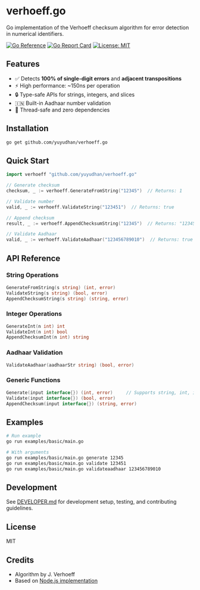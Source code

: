 # verhoeff.go

Go implementation of the Verhoeff checksum algorithm for error detection in numerical identifiers.

[![Go Reference](https://pkg.go.dev/badge/github.com/yuyudhan/verhoeff.go.svg)](https://pkg.go.dev/github.com/yuyudhan/verhoeff.go)
[![Go Report Card](https://goreportcard.com/badge/github.com/yuyudhan/verhoeff.go)](https://goreportcard.com/report/github.com/yuyudhan/verhoeff.go)
[![License: MIT](https://img.shields.io/badge/License-MIT-yellow.svg)](https://opensource.org/licenses/MIT)

## Features

- ✅ Detects **100% of single-digit errors** and **adjacent transpositions**
- ⚡ High performance: ~150ns per operation
- 🔒 Type-safe APIs for strings, integers, and slices
- 🇮🇳 Built-in Aadhaar number validation
- 🧵 Thread-safe and zero dependencies

## Installation

```bash
go get github.com/yuyudhan/verhoeff.go
```

## Quick Start

```go
import verhoeff "github.com/yuyudhan/verhoeff.go"

// Generate checksum
checksum, _ := verhoeff.GenerateFromString("12345")  // Returns: 1

// Validate number
valid, _ := verhoeff.ValidateString("123451")  // Returns: true

// Append checksum
result, _ := verhoeff.AppendChecksumString("12345")  // Returns: "123451"

// Validate Aadhaar
valid, _ := verhoeff.ValidateAadhaar("123456789010")  // Returns: true
```

## API Reference

### String Operations
```go
GenerateFromString(s string) (int, error)
ValidateString(s string) (bool, error)
AppendChecksumString(s string) (string, error)
```

### Integer Operations
```go
GenerateInt(n int) int
ValidateInt(n int) bool
AppendChecksumInt(n int) string
```

### Aadhaar Validation
```go
ValidateAadhaar(aadhaarStr string) (bool, error)
```

### Generic Functions
```go
Generate(input interface{}) (int, error)     // Supports string, int, int64, []int
Validate(input interface{}) (bool, error)
AppendChecksum(input interface{}) (string, error)
```

## Examples

```bash
# Run example
go run examples/basic/main.go

# With arguments
go run examples/basic/main.go generate 12345
go run examples/basic/main.go validate 123451
go run examples/basic/main.go validateaadhaar 123456789010
```

## Development

See [DEVELOPER.md](DEVELOPER.md) for development setup, testing, and contributing guidelines.

## License

MIT

## Credits

- Algorithm by J. Verhoeff
- Based on [Node.js implementation](https://github.com/yuyudhan/verhoeff)
